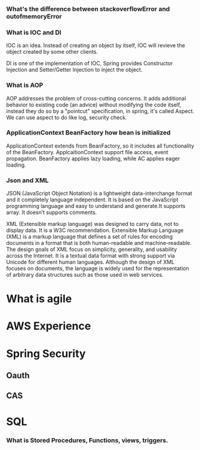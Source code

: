 ### What's the difference between stackoverflowError and outofmemoryError

### What is IOC and DI
IOC is an idea. Instead of creating an object by itself, IOC will revieve the object created by some other clients.

DI is one of the implementation of IOC, Spring provides Constructor Injection and Setter/Getter Injection to inject the object.

### What is AOP
AOP addresses the problem of cross-cutting concerns. It adds additional behavior to existing code (an advice) without modifying the code itself, instead they do so by a "pointcut" specification, in spring, it's called Aspect. We can use aspect to do like log, security check.

### ApplicationContext BeanFactory how bean is initialized
ApplicationContext extends from BeanFactory, so it includes all functionality of the BeanFactory. ApplcaitionContext support file access, event propagation. BeanFactory applies lazy loading, while AC applies eager loading.

### Json and XML
JSON (JavaScript Object Notation) is a lightweight data-interchange format and it completely language independent. It is based on the JavaScript programming language and easy to understand and generate.It supports array. It doesn’t supports comments.

XML (Extensible markup language) was designed to carry data, not to display data. It is a W3C recommendation. Extensible Markup Language (XML) is a markup language that defines a set of rules for encoding documents in a format that is both human-readable and machine-readable. The design goals of XML focus on simplicity, generality, and usability across the Internet. It is a textual data format with strong support via Unicode for different human languages. Although the design of XML focuses on documents, the language is widely used for the representation of arbitrary data structures such as those used in web services.

# What is agile

# AWS Experience
# Spring Security

## Oauth

## CAS

# SQL

### What is Stored Procedures, Functions, views, triggers.


